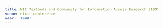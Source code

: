 ```yaml
---
title: NII Testbeds and Community for Information Access Research (1999)
venue: ntcir_conference
year: '1999'
---
```

